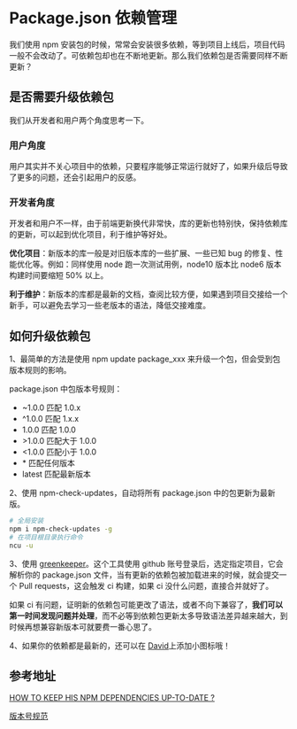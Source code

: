 # Package.json 依赖管理

我们使用 npm 安装包的时候，常常会安装很多依赖，等到项目上线后，项目代码一般不会改动了。可依赖包却也在不断地更新。那么我们依赖包是否需要同样不断更新？

## 是否需要升级依赖包

我们从开发者和用户两个角度思考一下。

### 用户角度

用户其实并不关心项目中的依赖，只要程序能够正常运行就好了，如果升级后导致了更多的问题，还会引起用户的反感。

### 开发者角度

开发者和用户不一样，由于前端更新换代非常快，库的更新也特别快，保持依赖库的更新，可以起到优化项目，利于维护等好处。

**优化项目**：新版本的库一般是对旧版本库的一些扩展、一些已知 bug 的修复、性能优化等。例如：同样使用 node 跑一次测试用例，node10 版本比 node6 版本构建时间要缩短 50% 以上。

**利于维护**：新版本的库都是最新的文档，查阅比较方便，如果遇到项目交接给一个新手，可以避免去学习一些老版本的语法，降低交接难度。

## 如何升级依赖包

1、最简单的方法是使用 npm update package_xxx 来升级一个包，但会受到包版本规则的影响。

package.json 中包版本号规则：

- ~1.0.0 匹配 1.0.x
- ^1.0.0 匹配 1.x.x
- 1.0.0 匹配 1.0.0
- \>1.0.0 匹配大于 1.0.0
- <1.0.0 匹配小于 1.0.0
- \* 匹配任何版本
- latest 匹配最新版本

2、使用 npm-check-updates，自动将所有 package.json 中的包更新为最新版。

```sh
# 全局安装
npm i npm-check-updates -g
# 在项目根目录执行命令
ncu -u
```

3、使用 [greenkeeper](https://greenkeeper.io/)。这个工具使用 github 账号登录后，选定指定项目，它会解析你的 package.json 文件，当有更新的依赖包被加载进来的时候，就会提交一个 Pull requests，这会触发 ci 构建，如果 ci 没什么问题，直接合并就好了。

如果 ci 有问题，证明新的依赖包可能更改了语法，或者不向下兼容了，**我们可以第一时间发现问题并处理**，而不必等到依赖包更新太多导致语法差异越来越大，到时候再想兼容新版本可就要费一番心思了。

4、如果你的依赖都是最新的，还可以在 [David](https://david-dm.org/)上添加小图标哦！

## 参考地址

[HOW TO KEEP HIS NPM DEPENDENCIES UP-TO-DATE ?](http://blog.js-republic.com/keep-npm-dependencies-up-to-date/)

[版本号规范](https://semver.org/lang/zh-CN/)
